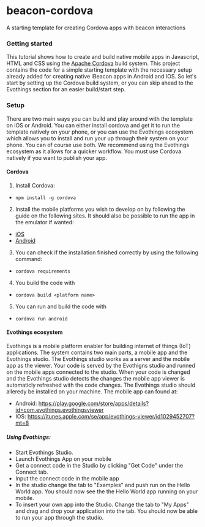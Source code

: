 # beacon-cordova
A starting template for creating Cordova apps with beacon interactions

### Getting started
This tutorial shows how to create and build native mobile apps in Javascript, HTML and CSS using the [Apache Cordova](https://cordova.apache.org/) build system. This project contains the code for a simple starting template with the necessary setup already added for creating native iBeacon apps in Android and IOS. So let's start by setting up the Cordova build system, or you can skip ahead to the Evothings section for an easier build/start step.

### Setup
There are two main ways you can build and play around with the template on iOS or Android. You can either install cordova and get it to run the template natively on your phone, or you can use the Evothings ecosystem which allows you to install and run your up through their system on your phone. You can of course use both. We recommend using the Evothings ecosystem as it allows for a quicker workflow. You must use Cordova natively if you want to publish your app.

#### Cordova
1. Install Cordova:
  - `npm install -g cordova`
2. Install the mobile platforms you wish to develop on by following the guide on the following sites. It should also be possible to run the app in the emulator if wanted:
  - [iOS](https://cordova.apache.org/docs/en/latest/guide/platforms/ios/index.html)
  - [Android](https://cordova.apache.org/docs/en/latest/guide/platforms/android/index.html)
3. You can check if the installation finished correctly by using the following command:
  - `cordova requirements`
4. You build the code with
  - `cordova build <platform name>`
5. You can run and build the code with
  - `cordova run android`

#### Evothings ecosystem
Evothings is a mobile platform enabler for building internet of things (IoT) applications. The system contains two main parts, a mobile app and the Evothings studio. The Evothings studio works as a server and the mobile app as the viewer. Your code is served by the Evothigns studio and runned on the mobile apps connected to the studio. When your code is changed and the Evothings studio detects the changes the mobile app viewer is automaticly refreshed with the code changes. The Evothings studio should alleredy be installed on your machine. The mobile app can found at:
  - Android: https://play.google.com/store/apps/details?id=com.evothings.evothingsviewer
  - IOS: https://itunes.apple.com/se/app/evothings-viewer/id1029452707?mt=8

##### Using Evothings:
  - Start Evothings Studio.
  - Launch Evothings App on your mobile
  - Get a connect code in the Studio by clicking "Get Code" under the Connect tab.
  - Input the connect code in the mobile app
  - In the studio change the tab to "Examples" and push run on the Hello World app. You should now see the the Hello World app running on your mobile.
  - To insert your own app into the Studio. Change the tab to "My Apps" and drag and drop your application into the tab. You should now be able to run your app through the studio.
